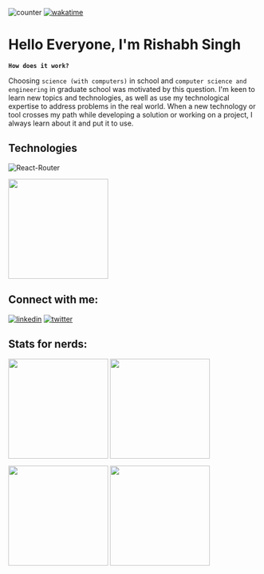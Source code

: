 ![counter](https://eni7t03ynlw6vfk.m.pipedream.net)
[![wakatime](https://wakatime.com/badge/user/bfda4310-9ecd-4e7f-b52f-34ddaba40171.svg)](https://wakatime.com/@bfda4310-9ecd-4e7f-b52f-34ddaba40171)
 # Hello Everyone, I'm Rishabh Singh
 
**`How does it work?`**

Choosing `science (with computers)` in school and `computer science and engineering` in graduate school was motivated by this question. I'm keen to learn new topics and technologies, as well as use my technological expertise to address problems in the real world. When a new technology or tool crosses my path while developing a solution or working on a project, I always learn about it and put it to use.
## Technologies
<!---![Javascript](https://img.shields.io/badge/JavaScript-F7DF1E?style=for-the-badge&logo=JavaScript&logoColor=white) ![HTML](https://img.shields.io/badge/HTML5-E34F26?style=for-the-badge&logo=html5&logoColor=white) ![CSS](https://img.shields.io/badge/CSS3-1572B6?style=for-the-badge&logo=css3&logoColor=white) ![React](https://img.shields.io/badge/React-20232A?style=for-the-badge&logo=react&logoColor=61DAFB) ![git](https://img.shields.io/badge/Git-ff0000?style=for-the-badge&logo=github&logoColor=white) ![github](https://img.shields.io/badge/GitHub-100000?style=for-the-badge&logo=git&logoColor=white) ![vscode](https://img.shields.io/badge/VS_Code-2E7EB0?style=for-the-badge&logo=Visual-Studio-Code&logoColor=white) ![vs](https://img.shields.io/badge/Visual_Studio-5C2D91?style=for-the-badge&logo=Visual-Studio&logoColor=white) ![linux](https://img.shields.io/badge/Linux-FCC624?style=for-the-badge&logo=linux&logoColor=black) ![windows](https://img.shields.io/badge/Windows-0078D6?style=for-the-badge&logo=windows&logoColor=white)--->
![React-Router](https://img.shields.io/badge/React_Router-CA4245?style=for-the-badge&logo=react-router&logoColor=white)

<img height="200" src="https://skillicons.dev/icons?i=arch,babel,bootstrap,css,git,github,html,js,linux,materialui,mongodb,mysql,nextjs,nodejs,npm,postman,py,redhat,react,redux,tailwind,threejs,vercel,vite,vscode,windows"/>

## Connect with me:

[![linkedin](https://img.shields.io/badge/LinkedIn-Rishabhsingh-0077B5?style=for-the-badge&logo=linkedin&logoColor=white)](https://www.linkedin.com/in/rishabh-singh22/) [![twitter](https://img.shields.io/badge/twitter-RIshabhSingh-1D9BF0?style=for-the-badge&logo=twitter&logoColor=white)](https://twitter.com/Rishabh19005463) 

## Stats for nerds:

<p>
  <img height="200"  align="center" src="https://github-readme-stats.vercel.app/api/top-langs/?username=Rcoder-singh&theme=transparent&layout=compact&langs_count=16" />
 <img  height="200" align="center" src="https://github-readme-stats.vercel.app/api?username=Rcoder-singh&theme=transparent&show_icons=true&text_color=D93A7C" /></p>
<p>  <img height="200" align="center" src="https://github-readme-stats.vercel.app/api/wakatime?username=Rcoder_singh&theme=transparent&layout=compact">
 <img height="200"  align="center"  src="https://github-readme-streak-stats.herokuapp.com?user=Rcoder-singh&theme=dark&hide_border=false&type=svg&background=EB545400&ring=FEFE5B&currStreakLabel=FEFE5B"/>
</p>
<!-- <p>
  <img align="center" src="https://github-readme-stats.vercel.app/api?username=Rcoder-singh&theme=transparent&show_icons=true&text_color=D93A7C" />
  <img align="center" height="200"  src="https://camo.githubusercontent.com/8847cc086ad4e08b4d52c0588b0e641fc8364c2fde6a09cdf8144ae75a537e0f/68747470733a2f2f6769646967692e636f6d2f63646e2f6c6f76652e676966">
</p>
 -->
